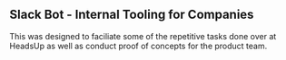 ## Slack Bot - Internal Tooling for Companies 
This was designed to faciliate some of the repetitive tasks done over at HeadsUp as well as conduct proof of concepts for the product team. 
